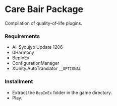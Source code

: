 # Care Bair Package
Compilation of quality-of-life plugins.

### Requirements
* AI-Syoujyo Update 1206
* 0Harmony
* BepInEx
* ConfigurationManager
* XUnity.AutoTranslator __`OPTIONAL`

### Installment
* Extract the `BepInEx` folder in the game directory.
* Play.
